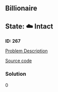 ## Billionaire

## State: :cloud: **Intact**

**ID: 267**

[Problem Description](https://projecteuler.net/problem=267)

[Source code](main.cpp)

### Solution
0